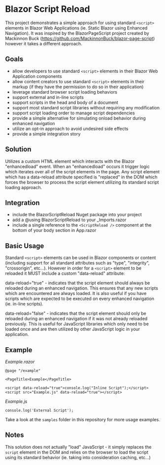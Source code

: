 # Blazor Script Reload

This project demonstrates a simple approach for using standard ```<script>``` elements in Blazor Web Applications (ie. Static Blazor using Enhanced Navigation). It was inspired by the BlazorPageScript project created by Mackinnon Buck (https://github.com/MackinnonBuck/blazor-page-script) however it takes a different approach.

## Goals

- allow developers to use standard ```<script>``` elements in their Blazor Web Application components
- allow content creators to use standard ```<script>``` elements in their markup (if they have the permission to do so in their application)
- leverage standard browser script loading behaviors
- support external and in-line scripts
- support scripts in the head and body of a document
- support most standard script libraries without requiring any modification
- support script loading order to manage script dependencies
- provide a simple alternative for simulating onload behavior during enhanced navigation
- utilize an opt-in approach to avoid undesired side effects
- provide a simple integration story

## Solution

Utilizes a custom HTML element which interacts with the Blazor "enhancedload" event. When an "enhancedload" occurs it trigger logic which iterates over all of the script elements in the page. Any script element which has a data-reload attribute specified is "replaced" in the DOM which forces the browser to process the script element utilizing its standard script loading approach.

## Integration

- include the BlazorScriptReload Nuget package into your project
- add a @using BlazorScriptReload to your _Imports.razor
- include a single reference to the ```<ScriptReload />``` component at the bottom of your body section in App.razor 

## Basic Usage

Standard ```<script>``` elements can be used in Blazor components or content (including support for all standard attributes such as "type", "integrity", "crossorigin", etc...). However in order for a ```<script>``` element to be reloaded it MUST include a custom "data-reload" attribute:

data-reload="true" - indicates that the script element should always be reloaded during an enhanced navigation. This ensures that any new scripts which are encountered are always loaded. It is also useful if you have scripts which are expected to be executed on every enhanced navigation (ie. in-line scripts).

data-reload="false" - indicates that the script element should only be reloaded during an enhanced navigation if it was not already reloaded previously. This is useful for JavaScript libraries which only need to be loaded once and are then utilized by other JavaScript logic in your application.

## Example

_Example.razor_
```
@page "/example"

<PageTitle>Example</PageTitle>

<script data-reload="true">console.log("Inline Script");</script>
<script src="Example.js" data-reload="true"></script>

```
_Example.js_

```
console.log('External Script');
```

Take a look at the `samples` folder in this repository for more usage examples.

## Notes

This solution does not actually "load" JavaScript - it simply replaces the ```script``` element in the DOM and relies on the browser to load the script using its standard behavior (ie. taking into consideration caching, etc...)
